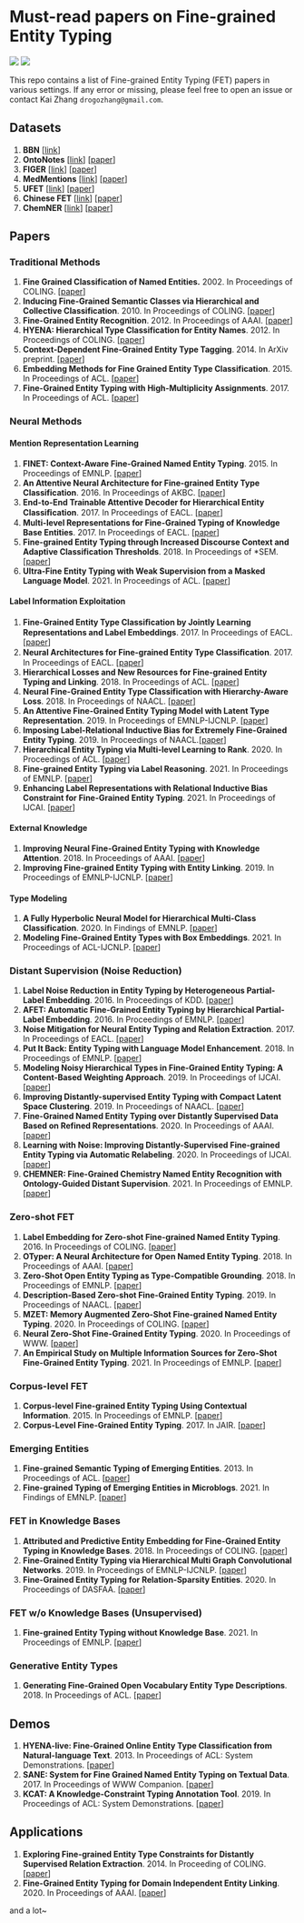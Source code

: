 # Must-read papers on Fine-grained Entity Typing

![](https://img.shields.io/badge/Status-building-brightgreen) ![](https://img.shields.io/badge/PRs-Welcome-red) 

This repo contains a list of Fine-grained Entity Typing (FET) papers in various settings. If any error or missing, please feel free to open an issue or contact Kai Zhang `drogozhang@gmail.com`.

## Datasets

1. **BBN** [[link](https://catalog.ldc.upenn.edu/LDC2005T33)] 
1. **OntoNotes** [[link](https://catalog.ldc.upenn.edu/LDC2013T19)] [[paper](https://aclanthology.org/N06-2015.pdf)]
1. **FIGER** [[link](https://github.com/xiaoling/figer)] [[paper](https://www.aaai.org/ocs/index.php/AAAI/AAAI12/paper/download/5152/5124)]
1. **MedMentions** [[link](https://github.com/chanzuckerberg/MedMentions)] [[paper](https://openreview.net/pdf/b95a220f55c45a28f2eb4dd31cdf8eac5863e8c1.pdf)]
1. **UFET** [[link](https://www.cs.utexas.edu/~eunsol/html_pages/open_entity.html)] [[paper](https://aclanthology.org/P18-1009.pdf)]
1. **Chinese FET** [[link](https://drive.google.com/file/d/1xorWUdTi9r43tTEdwJ4tKa9ErvRjossU/view)] [[paper](https://aclanthology.org/2020.lrec-1.548)]
1. **ChemNER**  [[link](https://github.com/xuanwang91/ChemNER)] [[paper](https://aclanthology.org/2021.emnlp-main.424.pdf)]

## Papers

### Traditional Methods

1. **Fine Grained Classification of Named Entities.** 2002. In Proceedings of COLING. [[paper](https://aclanthology.org/C02-1130.pdf)]
1. **Inducing Fine-Grained Semantic Classes via Hierarchical and Collective Classification**. 2010. In Proceedings of COLING. [[paper](https://aclanthology.org/C10-1105.pdf)]
1. **Fine-Grained Entity Recognition**. 2012. In Proceedings of AAAI. [[paper](https://www.aaai.org/ocs/index.php/AAAI/AAAI12/paper/view/5152)]
1. **HYENA: Hierarchical Type Classification for Entity Names**. 2012. In Proceedings of COLING. [[paper](https://aclanthology.org/C12-2133.pdf)]
1. **Context-Dependent Fine-Grained Entity Type Tagging**. 2014. In ArXiv preprint. [[paper]()]
1. **Embedding Methods for Fine Grained Entity Type Classification**. 2015. In Proceedings of ACL. [[paper](https://aclanthology.org/P15-2048.pdf)]
1. **Fine-Grained Entity Typing with High-Multiplicity Assignments**. 2017. In Proceedings of ACL. [[paper](https://aclanthology.org/P17-2052.pdf)]

### Neural Methods

#### Mention Representation Learning

1. **FINET: Context-Aware Fine-Grained Named Entity Typing**. 2015. In Proceedings of EMNLP. [[paper](https://aclanthology.org/D15-1103.pdf)]
1. **An Attentive Neural Architecture for Fine-grained Entity Type Classification**. 2016. In Proceedings of AKBC. [[paper](https://aclanthology.org/W16-1313.pdf)]
1. **End-to-End Trainable Attentive Decoder for Hierarchical Entity Classiﬁcation**. 2017. In Proceedings of EACL. [[paper](https://aclanthology.org/E17-2119.pdf)]
1. **Multi-level Representations for Fine-Grained Typing of Knowledge Base Entities**. 2017. In Proceedings of EACL. [[paper](https://aclanthology.org/E17-1055)]
1. **Fine-grained Entity Typing through Increased Discourse Context and Adaptive Classification Thresholds**. 2018. In Proceedings of *SEM. [[paper](https://aclanthology.org/S18-2022.pdf)]
1. **Ultra-Fine Entity Typing with Weak Supervision from a Masked Language Model**. 2021. In Proceedings of ACL. [[paper](https://aclanthology.org/2021.acl-long.141.pdf)]

#### Label Information Exploitation

1. **Fine-Grained Entity Type Classiﬁcation by Jointly Learning Representations and Label Embeddings**. 2017. In Proceedings of EACL. [[paper](https://aclanthology.org/E17-1075.pdf)]
1. **Neural Architectures for Fine-grained Entity Type Classiﬁcation**. 2017. In Proceedings of EACL. [[paper](https://aclanthology.org/E17-1119.pdf)]
1. **Hierarchical Losses and New Resources for Fine-grained Entity Typing and Linking**. 2018. In Proceedings of ACL. [[paper](https://aclanthology.org/P18-1010.pdf)]
1. **Neural Fine-Grained Entity Type Classification with Hierarchy-Aware Loss**. 2018. In Proceedings of NAACL. [[paper](https://aclanthology.org/N18-1002.pdf)]
1. **An Attentive Fine-Grained Entity Typing Model with Latent Type Representation**. 2019. In Proceedings of EMNLP-IJCNLP.  [[paper](https://aclanthology.org/D19-1641.pdf)]
1. **Imposing Label-Relational Inductive Bias for Extremely Fine-Grained Entity Typing**. 2019. In Proceedings of NAACL.[[paper](https://aclanthology.org/N19-1084.pdf)]
1. **Hierarchical Entity Typing via Multi-level Learning to Rank**. 2020. In Proceedings of ACL. [[paper](https://aclanthology.org/2020.acl-main.749.pdf)]
1. **Fine-grained Entity Typing via Label Reasoning**. 2021. In Proceedings of EMNLP. [[paper](https://aclanthology.org/2021.emnlp-main.378.pdf)]
1. **Enhancing Label Representations with Relational Inductive Bias Constraint for Fine-Grained Entity Typing**. 2021. In Proceedings of IJCAI. [[paper](https://www.ijcai.org/proceedings/2021/529)]

#### External Knowledge

1. **Improving Neural Fine-Grained Entity Typing with Knowledge Attention**. 2018. In Proceedings of AAAI. [[paper](https://www.aaai.org/ocs/index.php/AAAI/AAAI18/paper/viewFile/16321/16167)]
1. **Improving Fine-grained Entity Typing with Entity Linking**. 2019. In Proceedings of EMNLP-IJCNLP. [[paper](https://aclanthology.org/D19-1643.pdf)]

#### Type Modeling

1. **A Fully Hyperbolic Neural Model for Hierarchical Multi-Class Classification**. 2020. In Findings of EMNLP. [[paper](https://aclanthology.org/2020.findings-emnlp.42)]
1. **Modeling Fine-Grained Entity Types with Box Embeddings**. 2021. In Proceedings of ACL-IJCNLP. [[paper](https://aclanthology.org/2021.acl-long.160.pdf)]

### Distant Supervision (Noise Reduction)

1. **Label Noise Reduction in Entity Typing by Heterogeneous Partial-Label Embedding**. 2016. In Proceedings of KDD. [[paper](http://hanj.cs.illinois.edu/pdf/kdd16_xren.pdf)]
1. **AFET: Automatic Fine-Grained Entity Typing by Hierarchical Partial-Label Embedding**. 2016. In Proceedings of EMNLP. [[paper](https://aclanthology.org/D16-1144.pdf)]
1. **Noise Mitigation for Neural Entity Typing and Relation Extraction**. 2017. In Proceedings of EACL. [[paper](https://aclanthology.org/E17-1111.pdf)]
1. **Put It Back: Entity Typing with Language Model Enhancement**. 2018. In Proceedings of EMNLP. [[paper](https://aclanthology.org/D18-1121.pdf)]
1. **Modeling Noisy Hierarchical Types in Fine-Grained Entity Typing: A Content-Based Weighting Approach**. 2019. In Proceedings of IJCAI. [[paper](https://www.ijcai.org/proceedings/2019/731)]
1. **Improving Distantly-supervised Entity Typing with Compact Latent Space Clustering**. 2019. In Proceedings of NAACL. [[paper](https://aclanthology.org/N19-1294.pdf)]
1. **Fine-Grained Named Entity Typing over Distantly Supervised Data Based on Refined Representations**. 2020. In Proceedings of AAAI. [[paper](https://ojs.aaai.org/index.php/AAAI/article/view/6234)]
1. **Learning with Noise: Improving Distantly-Supervised Fine-grained Entity Typing via Automatic Relabeling**. 2020. In Proceedings of IJCAI. [[paper](https://www.ijcai.org/proceedings/2020/527)]
1. **CHEMNER: Fine-Grained Chemistry Named Entity Recognition with Ontology-Guided Distant Supervision**. 2021. In Proceedings of EMNLP. [[paper](https://aclanthology.org/2021.emnlp-main.424.pdf)]


### Zero-shot FET

1. **Label Embedding for Zero-shot Fine-grained Named Entity Typing**. 2016. In Proceedings of COLING. [[paper]()]
1. **OTyper: A Neural Architecture for Open Named Entity Typing**. 2018. In Proceedings of AAAI. [[paper]()]
1. **Zero-Shot Open Entity Typing as Type-Compatible Grounding**. 2018. In Proceedings of EMNLP. [[paper]()]
1. **Description-Based Zero-shot Fine-Grained Entity Typing**. 2019. In Proceedings of NAACL. [[paper]()]
1. **MZET: Memory Augmented Zero-Shot Fine-grained Named Entity Typing**. 2020. In Proceedings of COLING. [[paper]()]
1. **Neural Zero-Shot Fine-Grained Entity Typing**. 2020. In Proceedings of WWW. [[paper]()]
1. **An Empirical Study on Multiple Information Sources for Zero-Shot Fine-Grained Entity Typing**. 2021. In Proceedings of EMNLP. [[paper]()]

### Corpus-level FET

1. **Corpus-level Fine-grained Entity Typing Using Contextual Information**. 2015. In Proceedings of EMNLP. [[paper](https://aclanthology.org/D15-1083.pdf)]
1. **Corpus-Level Fine-Grained Entity Typing**. 2017. In JAIR. [[paper](https://jair.org/index.php/jair/article/view/11191)]

### Emerging Entities

1. **Fine-grained Semantic Typing of Emerging Entities**. 2013. In Proceedings of ACL. [[paper](https://aclanthology.org/P13-1146.pdf)]
1. **Fine-grained Typing of Emerging Entities in Microblogs**. 2021. In Findings of EMNLP. [[paper](https://aclanthology.org/2021.findings-emnlp.399.pdf)]

### FET in Knowledge Bases

1. **Attributed and Predictive Entity Embedding for Fine-Grained Entity Typing in Knowledge Bases**. 2018. In Proceedings of COLING. [[paper](https://aclanthology.org/C18-1024.pdf)]
1. **Fine-Grained Entity Typing via Hierarchical Multi Graph Convolutional Networks**. 2019. In Proceedings of EMNLP-IJCNLP. [[paper](https://aclanthology.org/D19-1502)]
1. **Fine-Grained Entity Typing for Relation-Sparsity Entities**. 2020. In Proceedings of DASFAA. [[paper](https://link.springer.com/chapter/10.1007%2F978-3-030-59416-9_9)]

###  FET w/o Knowledge Bases (Unsupervised)

1. **Fine-grained Entity Typing without Knowledge Base**. 2021. In Proceedings of EMNLP. [[paper](https://aclanthology.org/2021.emnlp-main.431.pdf)]

### Generative Entity Types

1. **Generating Fine-Grained Open Vocabulary Entity Type Descriptions**. 2018. In Proceedings of ACL. [[paper](https://aclanthology.org/P18-1081.pdf)]

## Demos

1. **HYENA-live: Fine-Grained Online Entity Type Classification from Natural-language Text**. 2013. In Proceedings of ACL: System Demonstrations. [[paper](https://aclanthology.org/P13-4023.pdf)]
1. **SANE: System for Fine Grained Named Entity Typing on Textual Data**. 2017. In Proceedings of WWW Companion. [[paper](http://dl.acm.org/citation.cfm?doid=3041021.3054724)]
1. **KCAT: A Knowledge-Constraint Typing Annotation Tool**. 2019. In Proceedings of ACL: System Demonstrations. [[paper](https://aclanthology.org/P19-3017.pdf)]

## Applications

1. **Exploring Fine-grained Entity Type Constraints for Distantly Supervised Relation Extraction**. 2014. In Proceeding of COLING. [[paper](https://aclanthology.org/C14-1199.pdf)]
1. **Fine-Grained Entity Typing for Domain Independent Entity Linking**. 2020. In Proceedings of AAAI. [[paper](https://www.cs.utexas.edu/~yasumasa/papers/et4el_arxiv.pdf)]

and a lot~

